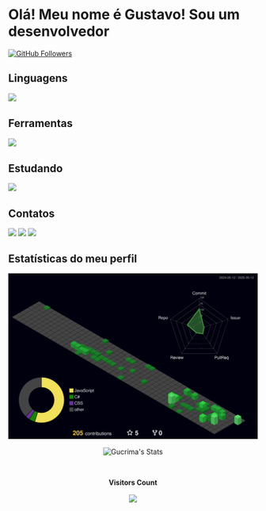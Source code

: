 # Olá! Meu nome é Gustavo! Sou um desenvolvedor

  <a href="https://github.com/Gucrima">
    <img src="https://img.shields.io/github/followers/Gucrima?label=Followers&logo=github&style=for-the-badge" alt="GitHub Followers" />
  </a>


## Linguagens
  <a href="https://skillicons.dev">
    <img src="https://skillicons.dev/icons?i=react,html,js,css,cs" />
  </a>

## Ferramentas
  <a href="https://skillicons.dev">
    <img src="https://skillicons.dev/icons?i=postgres,npm,nodejs,arduino,azure,discord,figma,github,gmail,instagram,linkedin,postman" />
  </a>

## Estudando 
  <a href="https://skillicons.dev">
    <img src="https://skillicons.dev/icons?i=cs,net,docker,bootstrap" />
  </a>

## Contatos
<a href="mailto:gusssoares09@gmail.com"><img src="https://skillicons.dev/icons?i=gmail" /></a>
<a href="https://www.instagram.com/gustavo.sfranco/"><img src="https://skillicons.dev/icons?i=instagram" /></a>
<a href="https://www.linkedin.com/in/gustavo-franco-83b4022a7/"><img src="https://skillicons.dev/icons?i=linkedin" /></a>

## Estatísticas do meu perfil
![Status](./profile-3d-contrib/profile-night-green.svg)
<p align="center">
  <img src="https://github-readme-stats.vercel.app/api?username=Gucrima&theme=gotham&show_icons=true&hide_border=false&count_private=true" alt="Gucrima's Stats" />
</p>

<div align="center">
<br><p align="centre"><b>Visitors Count</b></p>  
<p align="center"><img align="center" src="https://profile-counter.glitch.me/{gucrima}/count.svg" /></p> 
<br></div>

